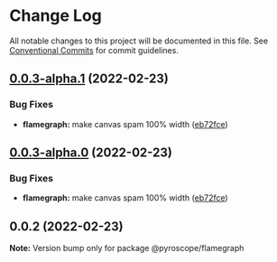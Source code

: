 # Change Log

All notable changes to this project will be documented in this file.
See [Conventional Commits](https://conventionalcommits.org) for commit guidelines.

## [0.0.3-alpha.1](https://github.com/pyroscope-io/pyroscope/compare/@pyroscope/flamegraph@0.0.2...@pyroscope/flamegraph@0.0.3-alpha.1) (2022-02-23)


### Bug Fixes

* **flamegraph:** make canvas spam 100% width ([eb72fce](https://github.com/pyroscope-io/pyroscope/commit/eb72fce3ddebf236610f3f9fb2fffdf53ca837ec))





## [0.0.3-alpha.0](https://github.com/pyroscope-io/pyroscope/compare/@pyroscope/flamegraph@0.0.2...@pyroscope/flamegraph@0.0.3-alpha.0) (2022-02-23)


### Bug Fixes

* **flamegraph:** make canvas spam 100% width ([eb72fce](https://github.com/pyroscope-io/pyroscope/commit/eb72fce3ddebf236610f3f9fb2fffdf53ca837ec))





## 0.0.2 (2022-02-23)

**Note:** Version bump only for package @pyroscope/flamegraph
